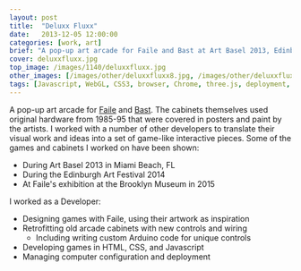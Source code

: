 ```yaml
---
layout: post
title:  "Deluxx Fluxx"
date:   2013-12-05 12:00:00
categories: [work, art]
brief: "A pop-up art arcade for Faile and Bast at Art Basel 2013, Edinburgh Art Festival 2014, and Brooklyn Museum in 2015."
cover: deluxxfluxx.jpg
top_image: /images/1140/deluxxfluxx.jpg
other_images: [/images/other/deluxxfluxx8.jpg, /images/other/deluxxfluxx2.jpg, /images/other/deluxxfluxx9.jpg, /images/other/deluxxfluxx4.jpg, /images/other/deluxxfluxx6.jpg]
tags: [Javascript, WebGL, CSS3, browser, Chrome, three.js, deployment, event, OSX, Arduino, art]
---
```

A pop-up art arcade for [Faile](http://faile.net/) and [Bast](http://www.bastny.com/). The cabinets themselves used original hardware from 1985-95 that were covered in posters and paint by the artists. I worked with a number of other developers to translate their visual work and ideas into a set of game-like interactive pieces. Some of the games and cabinets I worked on have been shown:

* During Art Basel 2013 in Miami Beach, FL
* During the Edinburgh Art Festival 2014
* At Faile&#39;s exhibition at the Brooklyn Museum in 2015

I worked as a Developer:

* Designing games with Faile, using their artwork as inspiration
* Retrofitting old arcade cabinets with new controls and wiring
    - Including writing custom Arduino code for unique controls
* Developing games in HTML, CSS, and Javascript
* Managing computer configuration and deployment

